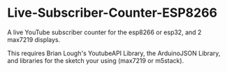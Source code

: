 # Live-Subscriber-Counter-ESP8266
A live YouTube subscriber counter for the esp8266 or esp32, and 2 max7219 displays.

This requires Brian Lough's YoutubeAPI Library, the ArduinoJSON Library, and libraries for the sketch your using (max7219 or m5stack).
